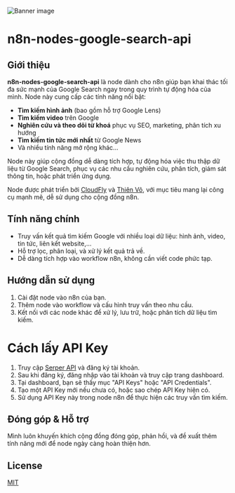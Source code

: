![Banner image](https://user-images.githubusercontent.com/10284570/173569848-c624317f-42b1-45a6-ab09-f0ea3c247648.png)

# n8n-nodes-google-search-api

## Giới thiệu

**n8n-nodes-google-search-api** là node dành cho n8n giúp bạn khai thác tối đa sức mạnh của Google Search ngay trong quy trình tự động hóa của mình. Node này cung cấp các tính năng nổi bật:

- **Tìm kiếm hình ảnh** (bao gồm hỗ trợ Google Lens)
- **Tìm kiếm video** trên Google
- **Nghiên cứu và theo dõi từ khoá** phục vụ SEO, marketing, phân tích xu hướng
- **Tìm kiếm tin tức mới nhất** từ Google News
- Và nhiều tính năng mở rộng khác...

Node này giúp cộng đồng dễ dàng tích hợp, tự động hóa việc thu thập dữ liệu từ Google Search, phục vụ các nhu cầu nghiên cứu, phân tích, giám sát thông tin, hoặc phát triển ứng dụng.

Node được phát triển bởi [CloudFly](https://cloudfly.vn) và [Thiên Võ](https://www.facebook.com/groups/6540893992684260/user/100008269037378), với mục tiêu mang lại công cụ mạnh mẽ, dễ sử dụng cho cộng đồng n8n.

## Tính năng chính

- Truy vấn kết quả tìm kiếm Google với nhiều loại dữ liệu: hình ảnh, video, tin tức, liên kết website,...
- Hỗ trợ lọc, phân loại, và xử lý kết quả trả về.
- Dễ dàng tích hợp vào workflow n8n, không cần viết code phức tạp.

## Hướng dẫn sử dụng

1. Cài đặt node vào n8n của bạn.
2. Thêm node vào workflow và cấu hình truy vấn theo nhu cầu.
3. Kết nối với các node khác để xử lý, lưu trữ, hoặc phân tích dữ liệu tìm kiếm.

# Cách lấy API Key

1. Truy cập [Serper API](https://serper.dev/) và đăng ký tài khoản.
2. Sau khi đăng ký, đăng nhập vào tài khoản và truy cập trang dashboard.
3. Tại dashboard, bạn sẽ thấy mục "API Keys" hoặc "API Credentials".
4. Tạo một API Key mới nếu chưa có, hoặc sao chép API Key hiện có.
5. Sử dụng API Key này trong node n8n để thực hiện các truy vấn tìm kiếm.

## Đóng góp & Hỗ trợ

Mình luôn khuyến khích cộng đồng đóng góp, phản hồi, và đề xuất thêm tính năng mới để node ngày càng hoàn thiện hơn.

## License

[MIT](https://github.com/n8n-io/n8n-nodes-starter/blob/master/LICENSE.md)
